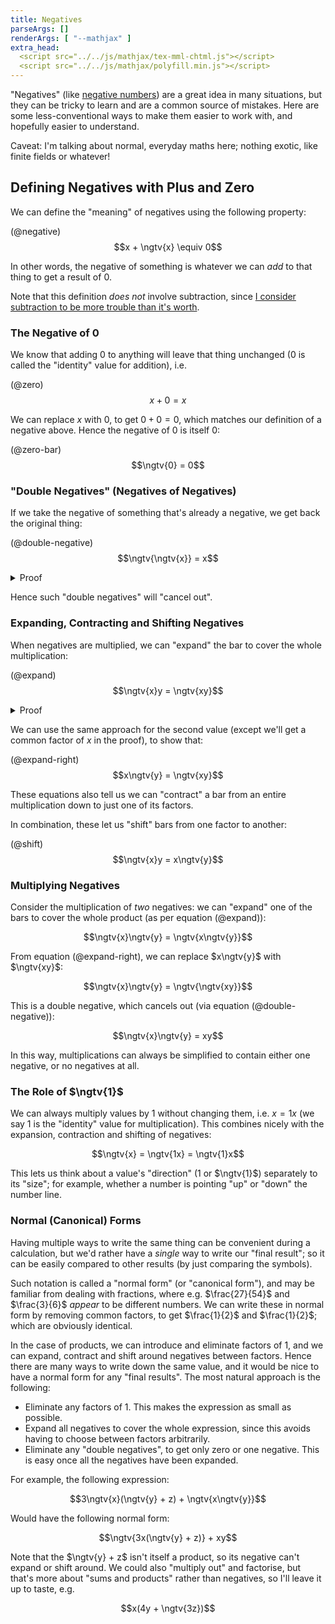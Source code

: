 ```yaml
---
title: Negatives
parseArgs: []
renderArgs: [ "--mathjax" ]
extra_head:
  <script src="../../js/mathjax/tex-mml-chtml.js"></script>
  <script src="../../js/mathjax/polyfill.min.js"></script>
---
```


"Negatives" (like [negative
numbers](https://en.wikipedia.org/wiki/Negative_number)) are a great idea in
many situations, but they can be tricky to learn and are a common source of
mistakes. Here are some less-conventional ways to make them easier to work with,
and hopefully easier to understand.

Caveat: I'm talking about normal, everyday maths here; nothing exotic, like
finite fields or whatever!






## Defining Negatives with Plus and Zero ##

We can define the "meaning" of negatives using the following property:

(@negative) $$x + \ngtv{x} \equiv 0$$

In other words, the negative of something is whatever we can *add* to that thing
to get a result of $0$.

Note that this definition *does not* involve subtraction, since [I consider
subtraction to be more trouble than it's worth](subtraction.html).

### The Negative of $0$ ###

We know that adding $0$ to anything will leave that thing unchanged ($0$ is
called the "identity" value for addition), i.e.

(@zero) $$x + 0 = x$$

We can replace $x$ with $0$, to get $0 + 0 = 0$, which matches our definition of
a negative above. Hence the negative of $0$ is itself $0$:

(@zero-bar) $$\ngtv{0} = 0$$

### "Double Negatives" (Negatives of Negatives) ###

If we take the negative of something that's already a negative, we get back the
original thing:

(@double-negative) $$\ngtv{\ngtv{x}} = x$$

<details class="odd">
 <summary>Proof</summary>

We can add $0$ to a "double negative" without changing it (as per equation
(@zero)):

$$\ngtv{\ngtv{x}} = \ngtv{\ngtv{x}} + 0$$

We can replace $0$ with the sum of a value and its negative (as per equation
(@negative)). Let's replace the $0$ with the sum of $x$ and its negative
$\ngtv{x}$:

$$\ngtv{\ngtv{x}} = \ngtv{\ngtv{x}} + x + \ngtv{x}$$

Let's rearrange this sum, and introduce parentheses to make the next step
clearer:

$$\ngtv{\ngtv{x}} = x + (\ngtv{x} + \ngtv{\ngtv{x}})$$

The expression in the parentheses is the sum of a value ($\ngtv{x}$) and its
negative ($\ngtv{\ngtv{x}}$), which is $0$ (according to equation (@negative)):

$$\ngtv{\ngtv{x}} = x + 0$$

Finally, we can get rid of the addition since it doesn't change the value (as
per equation (@zero)):

$$\ngtv{\ngtv{x}} = x$$

QED

</details>

Hence such "double negatives" will "cancel out".

### Expanding, Contracting and Shifting Negatives ###

When negatives are multiplied, we can "expand" the bar to cover the whole
multiplication:

(@expand) $$\ngtv{x}y = \ngtv{xy}$$

<details class="odd">
  <summary>Proof</summary>

Adding $0$ to our multiplication won't change its value (equation (@zero)):

$$\ngtv{x}y = \ngtv{x}y + 0$$

We can replace that $0$ with the sum of a value ($xy$) and its negative
($\ngtv{xy}$) as per equation (@negative):

$$\ngtv{x}y = \ngtv{x}y + xy + \ngtv{xy}$$

The first two terms have a common factor of $y$, which we can factor out:

$$\ngtv{x}y = (\ngtv{x} + x)y + \ngtv{xy}$$

Those parentheses contain the sum of a value ($x$) and its negation
($\ngtv{x}$), which is equal to $0$ (equation (@negative)):

$$\ngtv{x}y = 0y + \ngtv{xy}$$

Multiplying by $0$ always gives $0$:

$$\ngtv{x}y = 0 + \ngtv{xy}$$

Finally we can remove the addition (as per equation (@zero)):

$$\ngtv{x}y = \ngtv{xy}$$

QED

</details>

We can use the same approach for the second value (except we'll get a common
factor of $x$ in the proof), to show that:

(@expand-right) $$x\ngtv{y} = \ngtv{xy}$$

These equations also tell us we can "contract" a bar from an entire
multiplication down to just one of its factors.

In combination, these let us "shift" bars from one factor to another:

(@shift) $$\ngtv{x}y = x\ngtv{y}$$

### Multiplying Negatives ###

Consider the multiplication of *two* negatives: we can "expand" one of the bars
to cover the whole product (as per equation (@expand)):

$$\ngtv{x}\ngtv{y} = \ngtv{x\ngtv{y}}$$

From equation (@expand-right), we can replace $x\ngtv{y}$ with $\ngtv{xy}$:

$$\ngtv{x}\ngtv{y} = \ngtv{\ngtv{xy}}$$

This is a double negative, which cancels out (via equation (@double-negative)):

$$\ngtv{x}\ngtv{y} = xy$$

In this way, multiplications can always be simplified to contain either one
negative, or no negatives at all.

### The Role of $\ngtv{1}$ ###

We can always multiply values by $1$ without changing them, i.e. $x = 1x$ (we
say $1$ is the "identity" value for multiplication). This combines nicely with
the expansion, contraction and shifting of negatives:

$$\ngtv{x} = \ngtv{1x} = \ngtv{1}x$$

This lets us think about a value's "direction" ($1$ or $\ngtv{1}$) separately
to its "size"; for example, whether a number is pointing "up" or "down" the
number line.

### Normal (Canonical) Forms ###

Having multiple ways to write the same thing can be convenient during a
calculation, but we'd rather have a *single* way to write our "final result"; so
it can be easily compared to other results (by just comparing the symbols).

Such notation is called a "normal form" (or "canonical form"), and may be
familiar from dealing with fractions, where e.g. $\frac{27}{54}$ and
$\frac{3}{6}$ *appear* to be different numbers. We can write these in normal
form by removing common factors, to get $\frac{1}{2}$ and $\frac{1}{2}$; which
are obviously identical.

In the case of products, we can introduce and eliminate factors of $1$, and we
can expand, contract and shift around negatives between factors. Hence there are
many ways to write down the same value, and it would be nice to have a normal
form for any "final results". The most natural approach is the following:

 - Eliminate any factors of $1$. This makes the expression as small as possible.
 - Expand all negatives to cover the whole expression, since this avoids having
   to choose between factors arbitrarily.
 - Eliminate any "double negatives", to get only zero or one negative. This is
   easy once all the negatives have been expanded.

For example, the following expression:

$$3\ngtv{x}(\ngtv{y} + z) + \ngtv{x\ngtv{y}}$$

Would have the following normal form:

$$\ngtv{3x(\ngtv{y} + z)} + xy$$

Note that the $\ngtv{y} + z$ isn't itself a product, so its negative can't
expand or shift around. We could also "multiply out" and factorise, but that's
more about "sums and products" rather than negatives, so I'll leave it up to
taste, e.g.

$$x(4y + \ngtv{3z})$$
